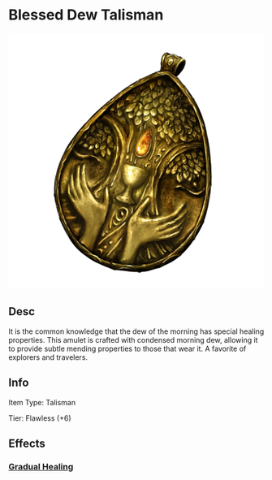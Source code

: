 # Blessed Dew Talisman

![Copyrighted Image](BlessedDewTalisman.png)

## Desc

It is the common knowledge that the dew of the morning has special healing properties. This amulet is crafted with condensed morning dew, allowing it to provide subtle mending properties to those that wear it. A favorite of explorers and travelers.

## Info

Item Type: Talisman

Tier: Flawless (+6)

## Effects

### [Gradual Healing](../../../GeneralRules/NonCombatRules/Healing.md#gradual-heal)
